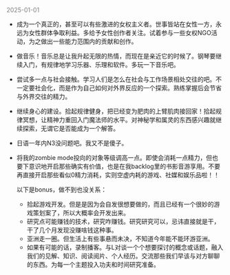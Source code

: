
<span style="color: gray;">2025-01-01</span>

- 成为一个真正的，甚至可以有些激进的女权主义者。世事皆站在女性一方，永远为女性群体争取利益。多给予女性创作者关注。试着参与一些女权NGO活动，为之做出一些能力范围内的贡献和创作。
- 做音乐！音乐总是让我升起无限的热情，而现在是亲近它的时候了。钢琴要继续入门，有规律地学习乐器、乐理和软件。多玩一下音乐吧。
- 尝试多一点与社会接触。学习人们是怎么在社会与工作场景相处交往的吧。不一定要社会化，而是作为自己如何对外界反应的一个探索。熟练掌握后会节省与外界交往的精力。
- 继续身心的建设。拾起规律健身，把已经变为肥肉的上臂肌肉接回家！拾起规律冥想，让精神力重回入门魔法师的水平。对神秘学和属灵的东西感兴趣就继续探索，无谓它是否能成为一个解答。
- 日语一年内N3没问题吧。我又不是傻子。
- 将我的zombie mode投向的对象等级调高一点。即使会消耗一点精力，但也要下意识地开启那些确实有价值，也是在我backlog里的书影音游享用。不要再直接开启那些看似0精力消耗，实则空虚内耗的游戏、社媒和娱乐品啦！！ 

	以下是bonus，做不到也没关系：
	- 拾起游戏开发。但是是因为会自发很想要做的，而且已经有一个很妙的游戏策划案了，所以大概率会开发出来。
	- 研究点可能赚钱的技术，研究咋赚钱。研究研究可以，忌讳直接就是干，干了几个月发现没赚啥钱这种事。
	- 亚洲走一圈。但生活上有些事悬而未决，不知道今年能不能环游亚洲。
	- 如果有可能的话，录制播客。与L对谈一个个想要探讨的概念或话题，融入我们的见解、知识、阅读阅片、个人经历。交流那些我们早该与对方聊聊的东西。为每一个主题投入功夫和时间研究准备。

